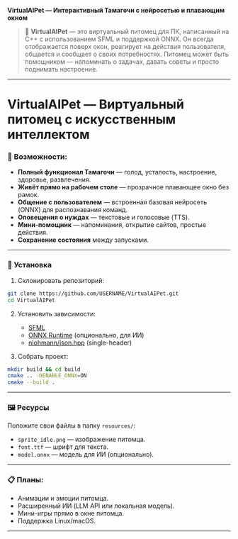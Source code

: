 

**VirtualAIPet — Интерактивный Тамагочи с нейросетью и плавающим окном**





> 🐾 **VirtualAIPet** — это виртуальный питомец для ПК, написанный на C++ с использованием SFML и поддержкой ONNX. Он всегда отображается поверх окон, реагирует на действия пользователя, общается и сообщает о своих потребностях. Питомец может быть помощником — напоминать о задачах, давать советы и просто поднимать настроение.

---



# VirtualAIPet — Виртуальный питомец с искусственным интеллектом

### 📌 Возможности:

* **Полный функционал Тамагочи** — голод, усталость, настроение, здоровье, развлечения.
* **Живёт прямо на рабочем столе** — прозрачное плавающее окно без рамок.
* **Общение с пользователем** — встроенная базовая нейросеть (ONNX) для распознавания команд.
* **Оповещения о нуждах** — текстовые и голосовые (TTS).
* **Мини-помощник** — напоминания, открытие сайтов, простые действия.
* **Сохранение состояния** между запусками.

---

### 🚀 Установка

1. Склонировать репозиторий:

```bash
git clone https://github.com/USERNAME/VirtualAIPet.git
cd VirtualAIPet
```

2. Установить зависимости:

   * [SFML](https://www.sfml-dev.org/download.php)
   * [ONNX Runtime](https://onnxruntime.ai/) (опционально, для ИИ)
   * [nlohmann/json.hpp](https://github.com/nlohmann/json) (single-header)
3. Собрать проект:

```bash
mkdir build && cd build
cmake .. -DENABLE_ONNX=ON
cmake --build .
```

---

### 🖼 Ресурсы

Положите свои файлы в папку `resources/`:

* `sprite_idle.png` — изображение питомца.
* `font.ttf` — шрифт для текста.
* `model.onnx` — модель для ИИ (опционально).

---

### 📋 Планы:

* Анимации и эмоции питомца.
* Расширенный ИИ (LLM API или локальная модель).
* Мини-игры прямо в окне питомца.
* Поддержка Linux/macOS.

---


